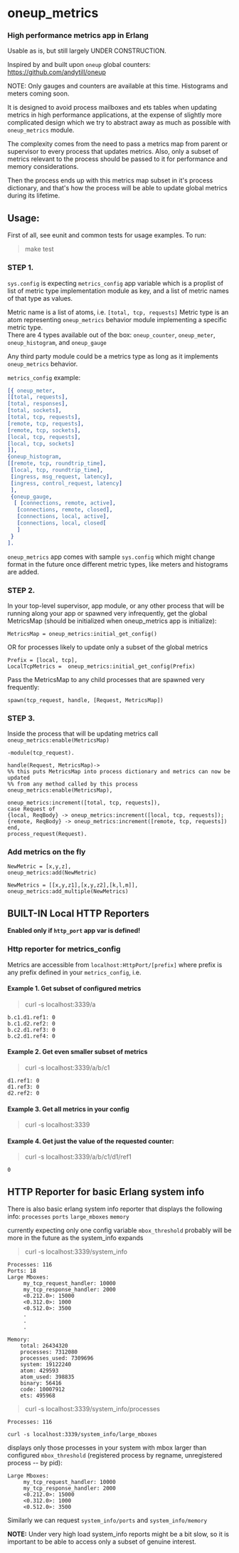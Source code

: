 # oneup_metrics

### High performance metrics app in Erlang 

Usable as is, but still largely UNDER CONSTRUCTION.  

Inspired by and built upon `oneup` global counters:
https://github.com/andytill/oneup

NOTE: Only gauges and counters are available at this time.  Histograms and meters coming soon. 

It is designed to avoid process mailboxes and ets tables when updating metrics in high performance applications, 
at the expense of slightly more complicated design which we try to abstract away as much as possible with `oneup_metrics` module.

The complexity comes from the need to pass a metrics map from parent or supervisor to every process that updates metrics.
Also, only a subset of metrics relevant to the process should be passed to it for performance and memory considerations.  

Then the process ends up with this metrics map subset in it's process dictionary, and that's how the process will be able to update global metrics during its lifetime.
 
## Usage:

First of all, see eunit and common tests for usage examples.  To run:

>make test

### STEP 1. 
`sys.config` is expecting `metrics_config` app variable which is a proplist of list of metric type implementation module as key, and a list of metric names of that type as values.

Metric name is a list of atoms, i.e. `[total, tcp, requests]`
Metric type is an atom representing `oneup_metrics` behavior module implementing a specific metric type.  
There are 4 types available out of the box: `oneup_counter`, `oneup_meter`, `oneup_histogram`, and `oneup_gauge`

Any third party module could be a metrics type as long as it implements `oneup_metrics` behavior.

`metrics_config` example:

```erlang
[{ oneup_meter,
[[total, requests],
[total, responses],
[total, sockets],
[total, tcp, requests],
[remote, tcp, requests],
[remote, tcp, sockets],
[local, tcp, requests],
[local, tcp, sockets]
]],
{oneup_histogram, 
[[remote, tcp, roundtrip_time],
 [local, tcp, roundtrip_time],
 [ingress, msg_request, latency],
 [ingress, control_request, latency]
 ],
 {oneup_gauge,
  [ [connections, remote, active],
   [connections, remote, closed],
   [connections, local, active],
   [connections, local, closed[
   ]
 }
].
```

`oneup_metrics` app comes with sample `sys.config` which might change format in the future once different metric types, like meters and histograms are added.

### STEP 2. 
In your top-level supervisor, app module, or any other process that will be running along your app or spawned very infrequently, get the global MetricsMap (should be initialized when oneup_metrics app is initialize):

```MetricsMap = oneup_metrics:initial_get_config()```

OR for processes likely to update only a subset of the global metrics

```
Prefix = [local, tcp],
LocalTcpMetrics =  oneup_metrics:initial_get_config(Prefix)
```

Pass the MetricsMap to any child processes that are spawned very frequently:

```
spawn(tcp_request, handle, [Request, MetricsMap])
```

### STEP 3. 
Inside the process that will be updating metrics call  `oneup_metrics:enable(MetricsMap)`
```
-module(tcp_request).

handle(Request, MetricsMap)->
%% this puts MetricsMap into process dictionary and metrics can now be updated 
%% from any method called by this process
oneup_metrics:enable(MetricsMap),  

oneup_metrics:increment([total, tcp, requests]),
case Request of 
{local, ReqBody} -> oneup_metrics:increment([local, tcp, requests]);
{remote, ReqBody} -> oneup_metrics:increment([remote, tcp, requests])
end,
process_request(Request).
```

### Add metrics on the fly
 
```
NewMetric = [x,y,z],
oneup_metrics:add(NewMetric)
```


```
NewMetrics = [[x,y,z1],[x,y,z2],[k,l,m]],
oneup_metrics:add_multiple(NewMetrics)
```

## BUILT-IN Local HTTP Reporters

**Enabled only if `http_port` app var is defined!** 

### Http reporter for metrics_config
  
Metrics are accessible from `localhost:HttpPort/[prefix]` where prefix is any prefix defined in your `metrics_config`, i.e.

#### Example 1. Get subset of configured metrics

>curl -s localhost:3339/a

```
b.c1.d1.ref1: 0
b.c1.d2.ref2: 0
b.c2.d1.ref3: 0
b.c2.d1.ref4: 0
```

#### Example 2. Get even smaller subset of metrics
 
>curl -s localhost:3339/a/b/c1

```
d1.ref1: 0
d1.ref3: 0
d2.ref2: 0
```

#### Example 3. Get all metrics in your config
>curl -s localhost:3339  

#### Example 4. Get just the value of the requested counter:

>curl -s localhost:3339/a/b/c1/d1/ref1

```
0
```

## HTTP Reporter for basic Erlang system info
There is also basic erlang system info reporter that displays the following info:
`processes`
`ports`
`large_mboxes`
`memory` 

currently expecting only one config variable `mbox_threshold` 
probably will be more in the future as the system_info expands
 
>curl -s localhost:3339/system_info

```
Processes: 116
Ports: 18
Large Mboxes:
     my_tcp_request_handler: 10000
     my_tcp_response_handler: 2000
     <0.212.0>: 15000
     <0.312.0>: 1000
     <0.512.0>: 3500
     .
     .
     .

Memory:
    total: 26434320
    processes: 7312080
    processes_used: 7309696
    system: 19122240
    atom: 429593
    atom_used: 398835
    binary: 56416
    code: 10007912
    ets: 495968
```

>curl -s localhost:3339/system_info/processes

```
Processes: 116
```

`curl -s localhost:3339/system_info/large_mboxes`

displays only those processes in your system with mbox larger than configured `mbox_threshold`
(registered process by regname, unregistered process -- by pid):

```
Large Mboxes:
     my_tcp_request_handler: 10000
     my_tcp_response_handler: 2000
     <0.212.0>: 15000
     <0.312.0>: 1000
     <0.512.0>: 3500
```

Similarly we can request `system_info/ports` and `system_info/memory`


**NOTE:** Under very high load system_info reports might be a bit slow, so it is important to be able to access only a subset of genuine interest.


